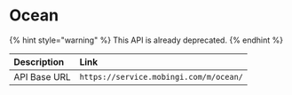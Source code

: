 # Ocean

{% hint style="warning" %}
This API is already deprecated.
{% endhint %}

| Description | Link |
| :--- | :--- |
| API Base URL | `https://service.mobingi.com/m/ocean/` |

